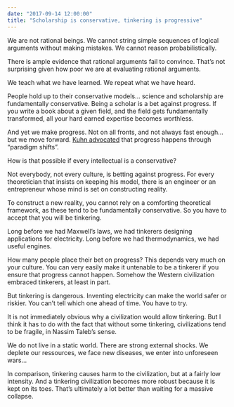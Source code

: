 ```yaml
---
date: "2017-09-14 12:00:00"
title: "Scholarship is conservative, tinkering is progressive"
---
```




We are not rational beings. We cannot string simple sequences of logical arguments without making mistakes. We cannot reason probabilistically.

There is ample evidence that rational arguments fail to convince. That&rsquo;s not surprising given how poor we are at evaluating rational arguments.

We teach what we have learned. We repeat what we have heard.

People hold up to their conservative models&hellip; science and scholarship are fundamentally conservative. Being a scholar is a bet against progress. If you write a book about a given field, and the field gets fundamentally transformed, all your hard earned expertise becomes worthless.

And yet we make progress. Not on all fronts, and not always fast enough&hellip; but we move forward. [Kuhn advocated](https://en.wikipedia.org/wiki/The_Structure_of_Scientific_Revolutions) that progress happens through &ldquo;paradigm shifts&rdquo;.

How is that possible if every intellectual is a conservative?

Not everybody, not every culture, is betting against progress. For every theoretician that insists on keeping his model, there is an engineer or an entrepreneur whose mind is set on constructing reality.

To construct a new reality, you cannot rely on a comforting theoretical framework, as these tend to be fundamentally conservative. So you have to accept that you will be tinkering.

Long before we had Maxwell&rsquo;s laws, we had tinkerers designing applications for electricity. Long before we had thermodynamics, we had useful engines.

How many people place their bet on progress? This depends very much on your culture. You can very easily make it untenable to be a tinkerer if you ensure that progress cannot happen. Somehow the Western civilization embraced tinkerers, at least in part.

But tinkering is dangerous. Inventing electricity can make the world safer or riskier. You can&rsquo;t tell which one ahead of time. You have to try.

It is not immediately obvious why a civilization would allow tinkering. But I think it has to do with the fact that without some tinkering, civilizations tend to be fragile, in Nassim Taleb&rsquo;s sense.

We do not live in a static world. There are strong external shocks. We deplete our ressources, we face new diseases, we enter into unforeseen wars&hellip;

In comparison, tinkering causes harm to the civilization, but at a fairly low intensity. And a tinkering civilization becomes more robust because it is kept on its toes. That&rsquo;s ultimately a lot better than waiting for a massive collapse.

